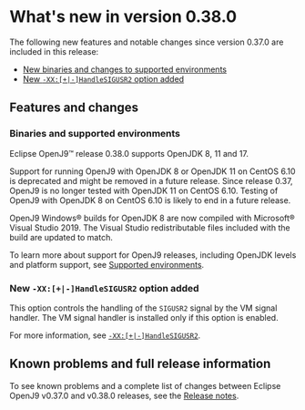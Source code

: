<!--
* Copyright (c) 2017, 2023 IBM Corp. and others
*
* This program and the accompanying materials are made
* available under the terms of the Eclipse Public License 2.0
* which accompanies this distribution and is available at
* https://www.eclipse.org/legal/epl-2.0/ or the Apache
* License, Version 2.0 which accompanies this distribution and
* is available at https://www.apache.org/licenses/LICENSE-2.0.
*
* This Source Code may also be made available under the
* following Secondary Licenses when the conditions for such
* availability set forth in the Eclipse Public License, v. 2.0
* are satisfied: GNU General Public License, version 2 with
* the GNU Classpath Exception [1] and GNU General Public
* License, version 2 with the OpenJDK Assembly Exception [2].
*
* [1] https://www.gnu.org/software/classpath/license.html
* [2] https://openjdk.org/legal/assembly-exception.html
*
* SPDX-License-Identifier: EPL-2.0 OR Apache-2.0 OR GPL-2.0 WITH
* Classpath-exception-2.0 OR LicenseRef-GPL-2.0 WITH Assembly-exception
-->

# What's new in version 0.38.0

The following new features and notable changes since version 0.37.0 are included in this release:

- [New binaries and changes to supported environments](#binaries-and-supported-environments)
- [New `-XX:[+|-]HandleSIGUSR2` option added](#new-xx-handlesigusr2-option-added)


## Features and changes

### Binaries and supported environments

Eclipse OpenJ9&trade; release 0.38.0 supports OpenJDK 8, 11 and 17.

Support for running OpenJ9 with OpenJDK 8 or OpenJDK 11 on CentOS 6.10 is deprecated and might be removed in a future release. Since release 0.37, OpenJ9 is no longer tested with OpenJDK 11 on CentOS 6.10. Testing of OpenJ9 with OpenJDK 8 on CentOS 6.10 is likely to end in a future release.

OpenJ9 Windows&reg; builds for OpenJDK 8 are now compiled with Microsoft&reg; Visual Studio 2019. The Visual Studio redistributable files included with the build are updated to match.

To learn more about support for OpenJ9 releases, including OpenJDK levels and platform support, see [Supported environments](openj9_support.md).

### New `-XX:[+|-]HandleSIGUSR2` option added

This option controls the handling of the `SIGUSR2` signal by the VM signal handler. The VM signal handler is installed only if this option is enabled.

For more information, see [`-XX:[+|-]HandleSIGUSR2`](xxhandlesigusr2.md).


## Known problems and full release information

To see known problems and a complete list of changes between Eclipse OpenJ9 v0.37.0 and v0.38.0 releases, see the [Release notes](https://github.com/eclipse-openj9/openj9/blob/master/doc/release-notes/0.38/0.38.md).

<!-- ==== END OF TOPIC ==== version0.38.md ==== -->
